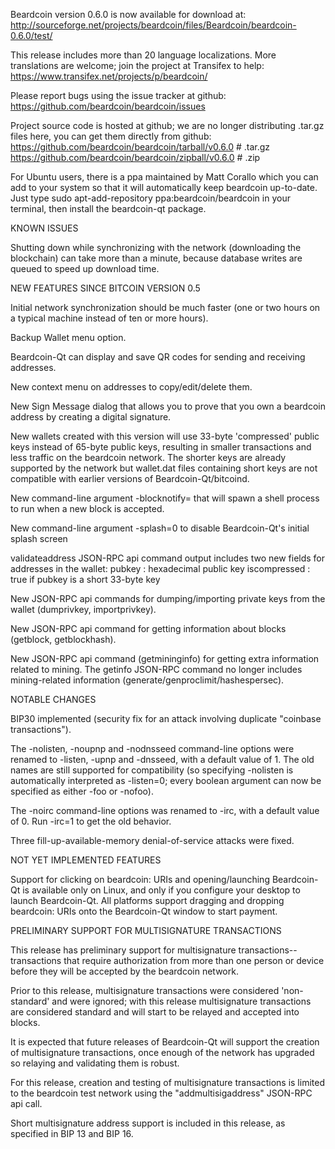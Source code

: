 Beardcoin version 0.6.0 is now available for download at:
http://sourceforge.net/projects/beardcoin/files/Beardcoin/beardcoin-0.6.0/test/

This release includes more than 20 language localizations.
More translations are welcome; join the
project at Transifex to help:
https://www.transifex.net/projects/p/beardcoin/

Please report bugs using the issue tracker at github:
https://github.com/beardcoin/beardcoin/issues

Project source code is hosted at github; we are no longer
distributing .tar.gz files here, you can get them
directly from github:
https://github.com/beardcoin/beardcoin/tarball/v0.6.0  # .tar.gz
https://github.com/beardcoin/beardcoin/zipball/v0.6.0  # .zip

For Ubuntu users, there is a ppa maintained by Matt Corallo which
you can add to your system so that it will automatically keep
beardcoin up-to-date.  Just type
sudo apt-add-repository ppa:beardcoin/beardcoin
in your terminal, then install the beardcoin-qt package.


KNOWN ISSUES

Shutting down while synchronizing with the network
(downloading the blockchain) can take more than a minute,
because database writes are queued to speed up download
time.


NEW FEATURES SINCE BITCOIN VERSION 0.5

Initial network synchronization should be much faster
(one or two hours on a typical machine instead of ten or more
hours).

Backup Wallet menu option.

Beardcoin-Qt can display and save QR codes for sending
and receiving addresses.

New context menu on addresses to copy/edit/delete them.

New Sign Message dialog that allows you to prove that you
own a beardcoin address by creating a digital
signature.

New wallets created with this version will
use 33-byte 'compressed' public keys instead of
65-byte public keys, resulting in smaller
transactions and less traffic on the beardcoin
network. The shorter keys are already supported
by the network but wallet.dat files containing
short keys are not compatible with earlier
versions of Beardcoin-Qt/bitcoind.

New command-line argument -blocknotify=<command>
that will spawn a shell process to run <command> 
when a new block is accepted.

New command-line argument -splash=0 to disable
Beardcoin-Qt's initial splash screen

validateaddress JSON-RPC api command output includes
two new fields for addresses in the wallet:
pubkey : hexadecimal public key
iscompressed : true if pubkey is a short 33-byte key

New JSON-RPC api commands for dumping/importing
private keys from the wallet (dumprivkey, importprivkey).

New JSON-RPC api command for getting information about
blocks (getblock, getblockhash).

New JSON-RPC api command (getmininginfo) for getting
extra information related to mining. The getinfo
JSON-RPC command no longer includes mining-related
information (generate/genproclimit/hashespersec).



NOTABLE CHANGES

BIP30 implemented (security fix for an attack involving
duplicate "coinbase transactions").

The -nolisten, -noupnp and -nodnsseed command-line
options were renamed to -listen, -upnp and -dnsseed,
with a default value of 1. The old names are still
supported for compatibility (so specifying -nolisten
is automatically interpreted as -listen=0; every
boolean argument can now be specified as either
-foo or -nofoo).

The -noirc command-line options was renamed to
-irc, with a default value of 0. Run -irc=1 to
get the old behavior.

Three fill-up-available-memory denial-of-service
attacks were fixed.


NOT YET IMPLEMENTED FEATURES

Support for clicking on beardcoin: URIs and
opening/launching Beardcoin-Qt is available only on Linux,
and only if you configure your desktop to launch
Beardcoin-Qt. All platforms support dragging and dropping
beardcoin: URIs onto the Beardcoin-Qt window to start
payment.


PRELIMINARY SUPPORT FOR MULTISIGNATURE TRANSACTIONS

This release has preliminary support for multisignature
transactions-- transactions that require authorization
from more than one person or device before they
will be accepted by the beardcoin network.

Prior to this release, multisignature transactions
were considered 'non-standard' and were ignored;
with this release multisignature transactions are
considered standard and will start to be relayed
and accepted into blocks.

It is expected that future releases of Beardcoin-Qt
will support the creation of multisignature transactions,
once enough of the network has upgraded so relaying
and validating them is robust.

For this release, creation and testing of multisignature
transactions is limited to the beardcoin test network using
the "addmultisigaddress" JSON-RPC api call.

Short multisignature address support is included in this
release, as specified in BIP 13 and BIP 16.
